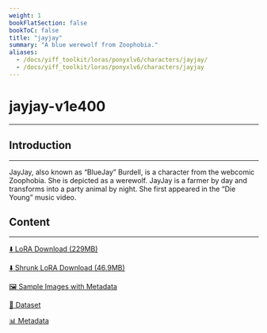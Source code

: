 ```yaml
---
weight: 1
bookFlatSection: false
bookToC: false
title: "jayjay"
summary: "A blue werewolf from Zoophobia."
aliases:
  - /docs/yiff_toolkit/loras/ponyxlv6/characters/jayjay/
  - /docs/yiff_toolkit/loras/ponyxlv6/characters/jayjay 
---
```


<!--markdownlint-disable MD025 MD033 -->

# jayjay-v1e400

---

## Introduction

---

JayJay, also known as “BlueJay” Burdell, is a character from the webcomic Zoophobia. She is depicted as a werewolf. JayJay is a farmer by day and transforms into a party animal by night. She first appeared in the “Die Young” music video.

## Content

---

[⬇️ LoRA Download (229MB)](https://huggingface.co/k4d3/yiff_toolkit/resolve/main/ponyxl_loras/jayjay-v1e400.safetensors?download=true)

[⬇️ Shrunk LoRA Download (46.9MB)](https://huggingface.co/k4d3/yiff_toolkit/resolve/main/ponyxl_loras_shrunk_2/jayjay-v1e400_frockpt1_th-3.55.safetensors?download=true)

[🖼️ Sample Images with Metadata](https://huggingface.co/k4d3/yiff_toolkit/tree/main/static/{})

[📐 Dataset](<https://huggingface.co/datasets/k4d3/furry/tree/main/jayjay_(zoophobia)>)

[📊 Metadata](https://huggingface.co/k4d3/yiff_toolkit/raw/main/ponyxl_loras/jayjay-v1e400.json)
